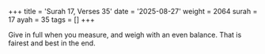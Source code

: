 +++
title = 'Surah 17, Verses 35'
date = '2025-08-27'
weight = 2064
surah = 17
ayah = 35
tags = []
+++

Give in full when you measure, and weigh with an even balance. That is fairest and best in the end.
